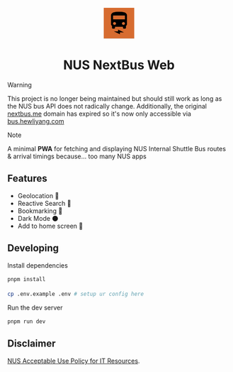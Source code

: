 <p align="center">
  <img alt="NUS NextBus Web Logo" src="./static/512x512.png" width="70" />
</p>
<h1 align="center">
  NUS NextBus Web 
</h1>

> [!WARNING]  
> This project is no longer being maintained but should still work as long as the NUS bus API does not radically change. Additionally, the original [nextbus.me](nextbus.me) domain has expired so it's now only accessible via [bus.hewliyang.com](bus.hewliyang.com)

> [!NOTE]
> A minimal **PWA** for fetching and displaying NUS Internal Shuttle Bus routes & arrival timings because... too many NUS apps

## Features
- Geolocation 📍
- Reactive Search 📑
- Bookmarking 📒
- Dark Mode 🌑
- Add to home screen 📱

## Developing

Install dependencies

```bash
pnpm install

cp .env.example .env # setup ur config here
```

Run the dev server

```bash
pnpm run dev
```

## Disclaimer

[NUS Acceptable Use Policy for IT Resources](https://nus.edu.sg/registrar/docs/info/registration-guides/aup-form.pdf).
